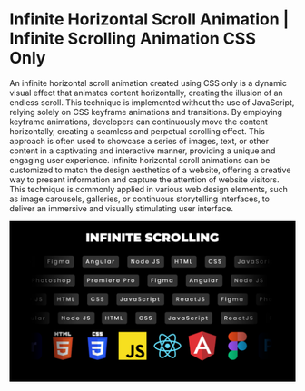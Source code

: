 # Infinite Horizontal Scroll Animation | Infinite Scrolling Animation CSS Only

An infinite horizontal scroll animation created using CSS only is a dynamic visual effect that animates content horizontally, creating the illusion of an endless scroll. This technique is implemented without the use of JavaScript, relying solely on CSS keyframe animations and transitions. By employing keyframe animations, developers can continuously move the content horizontally, creating a seamless and perpetual scrolling effect. This approach is often used to showcase a series of images, text, or other content in a captivating and interactive manner, providing a unique and engaging user experience. Infinite horizontal scroll animations can be customized to match the design aesthetics of a website, offering a creative way to present information and capture the attention of website visitors. This technique is commonly applied in various web design elements, such as image carousels, galleries, or continuous storytelling interfaces, to deliver an immersive and visually stimulating user interface.

![Infinite Horizontal Scroll](images/InfiniteScroll.png)
